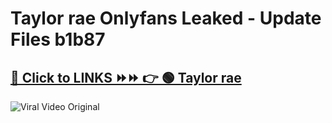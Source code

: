 
 # Taylor rae Onlyfans Leaked - Update Files b1b87

## <h2><a href="https://clipsfans.com/Taylor_rae&ref=git">🔗 Click to LINKS ⏩⏩ 👉 🟢 Taylor rae </a></h2>

<a href="https://clipsfans.com/Taylor_rae&ref=git" rel="nofollow" data-target="animated-image.originalLink"><img src="https://i.ibb.co.com/xMMVF88/686577567.gif" alt="Viral Video Original" style="max-width: 100%; display: inline-block;" data-target="animated-image.originalImage"></a>

